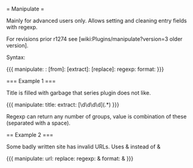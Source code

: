 = Manipulate =

Mainly for advanced users only. Allows setting and cleaning entry fields with regexp.

For revisions prior r1274 see [wiki:Plugins/manipulate?version=3 older version].

Syntax:

{{{
manipulate:
  <destination field>:
    [from]: <source field>
    [extract]: <regexp>
    [replace]:
      regexp: <regexp>
      format: <regexp>
}}}

=== Example 1 ===

Title is filled with garbage that series plugin does not like.

{{{
manipulate:
  title:
    extract: \[\d\d\d\d\](.*)
}}}

Regexp can return any number of groups, value is combination of these (separated with a space).

== Example 2 ===

Some badly written site has invalid URLs. Uses &amp; instead of &

{{{
manipulate:
  url:
    replace:
      regexp: &amp;
      format: &
}}}

